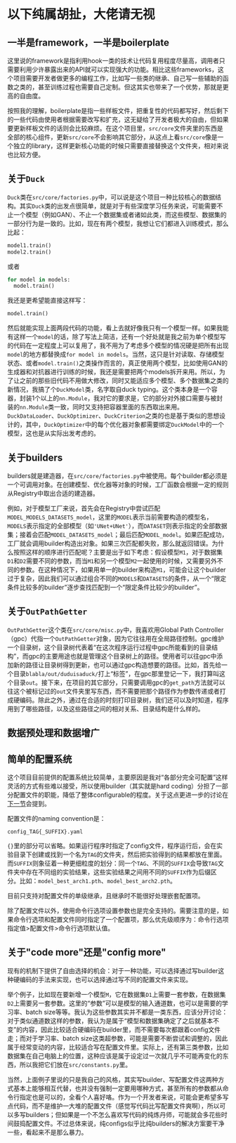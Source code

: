 # 以下纯属胡扯，大佬请无视

## 一半是framework，一半是boilerplate

这里说的framework是指利用hook一类的技术让代码复用程度尽量高，调用者只需要利用少许暴露出来的API就可以实现强大的功能。相比这些frameworks，这个项目需要开发者做更多的编程工作，比如写一些类的继承、自己写一些辅助的函数之类的，甚至训练过程也需要自己定制。但这其实也带来了一个优势，那就是更高的自由度。

按照我的理解，boilerplate是指一些样板文件，把重复性的代码都写好，然后剩下的一些代码由使用者根据需要改写和扩充，这无疑给了开发者极大的自由，但如果要更新样板文件的话则会比较麻烦。在这个项目里，`src/core`文件夹里的东西是全部的核心组件，更新`src/core`不会影响其它部分，从这点上看`src/core`像是一个独立的library，这样更新核心功能的时候只需要直接替换这个文件夹，相对来说也比较方便。

## 关于`Duck`

`Duck`类在`src/core/factories.py`中，可以说是这个项目一种比较核心的数据结构。其实`Duck`类的出发点很简单，就是对于有些深度学习任务来说，可能需要不止一个模型（例如GAN）、不止一个数据集或者诸如此类，而这些模型、数据集的一部分行为是一致的。比如，现在有两个模型，我想让它们都进入训练模式，那么比起：

```python
model1.train()
model2.train()
```

或者

```python
for model in models:
  model.train()
```

我还是更希望能直接这样写：

```python
model.train()
```

然后就能实现上面两段代码的功能，看上去就好像我只有一个模型一样。如果我能有这样一个`model`的话，除了写法上简洁，还有一个好处就是我之前为单个模型写的代码在一定程度上可以复用了，我不用为了考虑多个模型的情况硬是把所有出现`model`的地方都替换成`for model in models`。当然，这只是针对读取、存储模型状态、或者`model.train()`之类操作而言的，真正使用两个模型，比如使用GAN的生成器和对抗器进行训练的时候，我还是需要把两个models拆开来用。所以，为了让之前的那些旧代码不用做大修改，同时又能适应多个模型、多个数据集之类的新情况，我搞了个`DuckModel`类，名字取自duck typing。这个类本身是一个容器，封装1个以上的`nn.Module`，我对它的要求是，它的部分对外接口需要与被封装的`nn.Module`类一致，同时又支持把容器里面的东西取出来用。`DuckDataLoader`、`DuckOptimizer`、`DuckCriterion`之类的也是基于类似的思想设计的，其中，`DuckOptimizer`中的每个优化器对象都需要绑定`DuckModel`中的一个模型，这也是从实际出发考虑的。

## 关于builders

builders就是建造器，在`src/core/factories.py`中被使用。每个builder都必须是一个可调用对象。在创建模型、优化器等对象的时候，工厂函数会根据一定的规则从Registry中取出合适的建造器。

例如，对于模型工厂来说，首先会在Registry中尝试匹配`MODEL_MODELS_DATASETS_model`，这里的`MODEL`表示当前需要构造的模型名，`MODELS`表示指定的全部模型（如`'UNet+UNet'`），而`DATASET`则表示指定的全部数据集；接着会匹配`MODEL_DATASETS_model`；最后匹配`MODEL_model`。如果匹配成功，工厂就会调用builder构造出对象。如果三次匹配都失败，那么就返回错误。为什么按照这样的顺序进行匹配呢？主要是出于如下考虑：假设模型`M1`，对于数据集`D1`和`D2`需要不同的参数，而当`M1`和另一个模型`M2`一起使用的时候，又需要另外不同的参数。在这种情况下，如果用单一的builder来构造`M1`，可能会让这个builder过于复杂，因此我们可以通过组合不同的`MODELS`和`DATASETS`的条件，从一个“限定条件比较多的builder”逐步查找匹配到一个“限定条件比较少的builder”。

## 关于`OutPathGetter`

`OutPathGetter`这个类在`src/core/misc.py`中，我喜欢用Global Path Controller（gpc）代指一个`OutPathGetter`对象，因为它往往用在全局路径控制。gpc维护一个目录树，这个目录树代表着“在这次程序运行过程中gpc所能看到的目录结构”，而gpc的主要用途也就是管理这个目录树上的路径。使用者可以往gpc中添加新的路径让目录树得到更新，也可以通过gpc构造想要的路径。比如，首先给一个目录`blabla/out/duduisaduck/`打上“标签”，在gpc那里登记一下，我打算叫这个目录`out`。接下来，在项目的其它部分，只需要调用gpc的`get_path`方法就可以往这个被标记过的`out`文件夹里写东西，而不需要把那个路径作为参数传递或者打成硬编码。除此之外，通过在合适的时刻打印目录树，我们还可以及时知道，程序用到了哪些路径，以及这些路径之间的相对关系、目录结构是什么样的。

## 数据预处理和数据增广

## 简单的配置系统

这个项目目前提供的配置系统比较简单，主要原因是我对“各部分完全可配置”这样灵活的方式有些难以接受，所以使用builder（其实就是hard coding）分担了一部分配置文件的职能，降低了整体configurable的程度。关于这点更进一步的讨论在[下一节](#关于"code-more"还是"config-more")会提到。

配置文件的naming convention是：

```
config_TAG{_SUFFIX}.yaml
```

`{}`里的部分可以省略。如果运行程序时指定了config文件，程序运行后，会在实验目录下创建或找到一个名为`TAG`的文件夹，然后把实验得到的结果都放在里面。而`SUFFIX`则象征着一种更细粒度的划分：同一个`TAG`、不同的`SUFFIX`会导致`TAG`文件夹中存在不同组的实验结果，这些实验结果之间用不同的`SUFFIX`作为后缀区分。比如：`model_best_arch1.pth`、`model_best_arch2.pth`。

目前只支持对配置文件的单级继承，且继承时不能很好处理嵌套配置项。

除了配置文件以外，使用命令行选项设置参数也是完全支持的。需要注意的是，如果命令行选项和配置文件同时指定了一个配置项，那么优先级顺序为：命令行选项指定值>配置文件>命令行选项默认值。


## 关于"code more"还是"config more"

现有的机制下提供了自由选择的机会：对于一种功能，可以选择通过写builder这种硬编码的手法来实现，也可以选择通过写不同的配置文件来实现。

举个例子，比如现在要新增一个模型`M`，它在数据集`D1`上需要一套参数，在数据集`D2`上需要另一套参数。这里的“参数”可以是模型的输入通道数，也可以是需要的学习率、batch size等等。我认为这些参数其实并不都是一类东西，应该分开讨论：对于类似通道数这样的参数，我认为是属于“模型和数据集确定了之后就基本不变”的内容，因此比较适合硬编码在builder里，而不需要每次都跟着config文件走；而对于学习率、batch size这类超参数，可能是需要不断尝试和调整的，因此属于经常变动的内容，比较适合写在配置文件里。实际上，还有第三类参数，比如数据集在自己电脑上的位置，这种应该是属于设定过一次就几乎不可能再变化的东西，所以我把它们放在`src/constants.py`里。

当然，上面例子里说的只是我自己的风格，其实写builder、写配置文件这两种方式基本上能够相互代替，也并没有强制一定要用哪种方式，甚至所有的参数都从命令行指定也是可以的，全看个人喜好咯。作为一个开发者来说，可能会更希望多写点代码，而不是维护一大堆的配置文件（感觉写代码比写配置文件爽啊），所以可以多写builders；但如果是一个不怎么喜欢写代码的纯炼丹师，可能就会多花些时间鼓捣配置文件。不过总体来说，纯configs似乎比纯builders的解决方案要干净一些，看起来不是那么暴力。